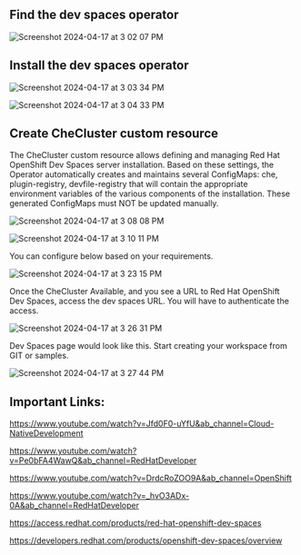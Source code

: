 ## Find the dev spaces operator

![Screenshot 2024-04-17 at 3 02 07 PM](https://github.com/BidGithub2022/OpenShift/assets/113651761/6ad8a434-2db4-4f9f-ae56-49b5f4fa70b4)

## Install the dev spaces operator

![Screenshot 2024-04-17 at 3 03 34 PM](https://github.com/BidGithub2022/OpenShift/assets/113651761/72b7dad3-183e-451c-8e3b-fc9597e35211)

![Screenshot 2024-04-17 at 3 04 33 PM](https://github.com/BidGithub2022/OpenShift/assets/113651761/54da1101-f96d-444f-b31c-a8a4e551528c)

## Create CheCluster custom resource

The CheCluster custom resource allows defining and managing Red Hat OpenShift Dev Spaces server installation. Based on these settings, the Operator automatically creates and maintains several ConfigMaps: che, plugin-registry, devfile-registry that will contain the appropriate environment variables of the various components of the installation. These generated ConfigMaps must NOT be updated manually.

![Screenshot 2024-04-17 at 3 08 08 PM](https://github.com/BidGithub2022/OpenShift/assets/113651761/b52cc9cd-937c-49c9-92c9-eb2d8fa68d27)

![Screenshot 2024-04-17 at 3 10 11 PM](https://github.com/BidGithub2022/OpenShift/assets/113651761/986e9a31-d963-4f83-8171-794c067e260a)

You can configure below based on your requirements. 

![Screenshot 2024-04-17 at 3 23 15 PM](https://github.com/BidGithub2022/OpenShift/assets/113651761/fc124193-c511-4f92-9b6e-03e8d564d38a)


Once the CheCluster Available, and you see a URL to Red Hat OpenShift Dev Spaces, access the dev spaces URL. You will have to authenticate the access.

![Screenshot 2024-04-17 at 3 26 31 PM](https://github.com/BidGithub2022/OpenShift/assets/113651761/d472d459-759d-4314-9e7d-b83f9d64138c)


Dev Spaces page would look like this. Start creating your workspace from GIT or samples.

![Screenshot 2024-04-17 at 3 27 44 PM](https://github.com/BidGithub2022/OpenShift/assets/113651761/4ca0057d-f93d-43da-ae2a-e3312d8a7ed4)



## Important Links:
https://www.youtube.com/watch?v=Jfd0F0-uYfU&ab_channel=Cloud-NativeDevelopment

https://www.youtube.com/watch?v=Pe0bFA4WawQ&ab_channel=RedHatDeveloper

https://www.youtube.com/watch?v=DrdcRoZOO9A&ab_channel=OpenShift

https://www.youtube.com/watch?v=_hvO3ADx-0A&ab_channel=RedHatDeveloper

https://access.redhat.com/products/red-hat-openshift-dev-spaces

https://developers.redhat.com/products/openshift-dev-spaces/overview

